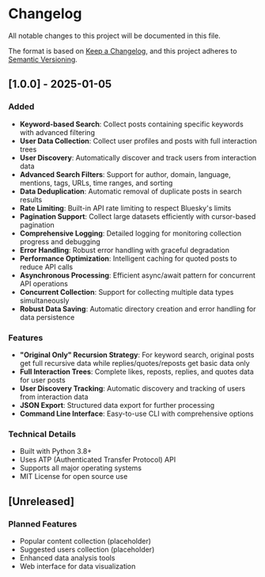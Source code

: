 # Changelog

All notable changes to this project will be documented in this file.

The format is based on [Keep a Changelog](https://keepachangelog.com/en/1.0.0/),
and this project adheres to [Semantic Versioning](https://semver.org/spec/v2.0.0.html).

## [1.0.0] - 2025-01-05

### Added
- **Keyword-based Search**: Collect posts containing specific keywords with advanced filtering
- **User Data Collection**: Collect user profiles and posts with full interaction trees
- **User Discovery**: Automatically discover and track users from interaction data
- **Advanced Search Filters**: Support for author, domain, language, mentions, tags, URLs, time ranges, and sorting
- **Data Deduplication**: Automatic removal of duplicate posts in search results
- **Rate Limiting**: Built-in API rate limiting to respect Bluesky's limits
- **Pagination Support**: Collect large datasets efficiently with cursor-based pagination
- **Comprehensive Logging**: Detailed logging for monitoring collection progress and debugging
- **Error Handling**: Robust error handling with graceful degradation
- **Performance Optimization**: Intelligent caching for quoted posts to reduce API calls
- **Asynchronous Processing**: Efficient async/await pattern for concurrent API operations
- **Concurrent Collection**: Support for collecting multiple data types simultaneously
- **Robust Data Saving**: Automatic directory creation and error handling for data persistence

### Features
- **"Original Only" Recursion Strategy**: For keyword search, original posts get full recursive data while replies/quotes/reposts get basic data only
- **Full Interaction Trees**: Complete likes, reposts, replies, and quotes data for user posts
- **User Discovery Tracking**: Automatic discovery and tracking of users from interaction data
- **JSON Export**: Structured data export for further processing
- **Command Line Interface**: Easy-to-use CLI with comprehensive options

### Technical Details
- Built with Python 3.8+
- Uses ATP (Authenticated Transfer Protocol) API
- Supports all major operating systems
- MIT License for open source use

## [Unreleased]

### Planned Features
- Popular content collection (placeholder)
- Suggested users collection (placeholder)
- Enhanced data analysis tools
- Web interface for data visualization 
